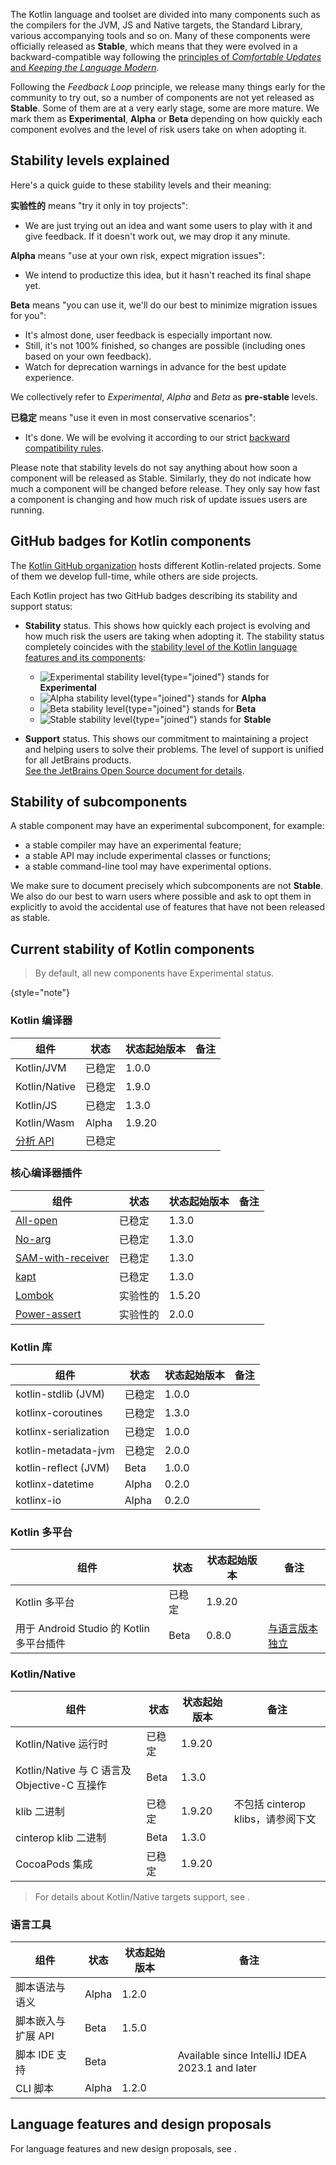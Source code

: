 [//]: # (title: Kotlin 各组件的稳定性)

The Kotlin language and toolset are divided into many components such as the compilers for the JVM, JS and Native targets,
the Standard Library, various accompanying tools and so on.
Many of these components were officially released as **Stable**, which means that they were evolved 
in a backward-compatible way following the [principles of _Comfortable Updates_ and _Keeping the Language Modern_](kotlin-evolution-principles.md).

Following the _Feedback Loop_ principle, we release many things early for the community to try out, 
so a number of components are not yet released as **Stable**.
Some of them are at a very early stage, some are more mature. 
We mark them as **Experimental**, **Alpha** or **Beta** depending on how quickly each component evolves
and the level of risk users take on when adopting it.

## Stability levels explained

Here's a quick guide to these stability levels and their meaning:

**实验性的** means "try it only in toy projects":
  * We are just trying out an idea and want some users to play with it and give feedback. If it doesn't work out, we may drop it any minute.

**Alpha** means "use at your own risk, expect migration issues": 
  * We intend to productize this idea, but it hasn't reached its final shape yet.

**Beta** means "you can use it, we'll do our best to minimize migration issues for you": 
  * It's almost done, user feedback is especially important now.
  * Still, it's not 100% finished, so changes are possible (including ones based on your own feedback).
  * Watch for deprecation warnings in advance for the best update experience.

We collectively refer to _Experimental_, _Alpha_ and _Beta_ as **pre-stable** levels.

<a name="stable"/>

**已稳定** means "use it even in most conservative scenarios":
  * It's done. We will be evolving it according to our strict [backward compatibility rules](https://kotlinfoundation.org/language-committee-guidelines/).

Please note that stability levels do not say anything about how soon a component will be released as Stable. Similarly, they do not indicate how much a component will be changed before release. They only say how fast a component is changing and how much risk of update issues users are running.

## GitHub badges for Kotlin components

The [Kotlin GitHub organization](https://github.com/Kotlin) hosts different Kotlin-related projects.
Some of them we develop full-time, while others are side projects.

Each Kotlin project has two GitHub badges describing its stability and support status:

* **Stability** status. This shows how quickly each project is evolving and how much risk the users are taking when adopting it.
  The stability status completely coincides with the [stability level of the Kotlin language features and its components](#stability-levels-explained):
    * ![Experimental stability level](https://kotl.in/badges/experimental.svg){type="joined"} stands for **Experimental**
    * ![Alpha stability level](https://kotl.in/badges/alpha.svg){type="joined"} stands for **Alpha**
    * ![Beta stability level](https://kotl.in/badges/beta.svg){type="joined"} stands for **Beta**
    * ![Stable stability level](https://kotl.in/badges/stable.svg){type="joined"} stands for **Stable**

* **Support** status. This shows our commitment to maintaining a project and helping users to solve their problems.
  The level of support is unified for all JetBrains products.  
  [See the JetBrains Open Source document for details](https://github.com/JetBrains#jetbrains-on-github).

## Stability of subcomponents

A stable component may have an experimental subcomponent, for example:
* a stable compiler may have an experimental feature;
* a stable API may include experimental classes or functions;
* a stable command-line tool may have experimental options.

We make sure to document precisely which subcomponents are not **Stable**.
We also do our best to warn users where possible and ask to opt them in explicitly 
to avoid the accidental use of features that have not been released as stable.

## Current stability of Kotlin components

> By default, all new components have Experimental status.
> 
{style="note"}

### Kotlin 编译器

| **组件**                                                        | **状态** | **状态起始版本** | **备注** |
|-----------------------------------------------------------------|----------|------------------|----------|
| Kotlin/JVM                                                      | 已稳定   | 1.0.0            |          |
| Kotlin/Native                                                   | 已稳定   | 1.9.0            |          |
| Kotlin/JS                                                       | 已稳定   | 1.3.0            |          |
| Kotlin/Wasm                                                     | Alpha    | 1.9.20           |          |
| [分析 API](https://kotlin.github.io/analysis-api/index_md.html) | 已稳定   |                  |          |

### 核心编译器插件

| **组件**                                         | **状态** | **状态起始版本** | **备注** |
|--------------------------------------------------|----------|------------------|----------|
| [All-open](all-open-plugin.md)                   | 已稳定   | 1.3.0            |          |
| [No-arg](no-arg-plugin.md)                       | 已稳定   | 1.3.0            |          |
| [SAM-with-receiver](sam-with-receiver-plugin.md) | 已稳定   | 1.3.0            |          |
| [kapt](kapt.md)                                  | 已稳定   | 1.3.0            |          |
| [Lombok](lombok.md)                              | 实验性的 | 1.5.20           |          |
| [Power-assert](power-assert.md)                  | 实验性的 | 2.0.0            |          |

### Kotlin 库

| **组件**              | **状态** | **状态起始版本** | **备注** |
|-----------------------|----------|------------------|----------|
| kotlin-stdlib (JVM)   | 已稳定   | 1.0.0            |          |
| kotlinx-coroutines    | 已稳定   | 1.3.0            |          |
| kotlinx-serialization | 已稳定   | 1.0.0            |          |
| kotlin-metadata-jvm   | 已稳定   | 2.0.0            |          |
| kotlin-reflect (JVM)  | Beta     | 1.0.0            |          |
| kotlinx-datetime      | Alpha    | 0.2.0            |          |
| kotlinx-io            | Alpha    | 0.2.0            |          |

### Kotlin 多平台

| **组件**                                 | **状态** | **状态起始版本** | **备注**                                           |
|------------------------------------------|----------|------------------|----------------------------------------------------|
| Kotlin 多平台                            | 已稳定   | 1.9.20           |                                                    |
| 用于 Android Studio 的 Kotlin 多平台插件 | Beta     | 0.8.0            | [与语言版本独立](https://www.jetbrains.com/help/kotlin-multiplatform-dev/multiplatform-plugin-releases.html) |

### Kotlin/Native

| **组件**                                     | **状态** | **状态起始版本** | **备注**                          |
|----------------------------------------------|----------|------------------|-----------------------------------|
| Kotlin/Native 运行时                         | 已稳定   | 1.9.20           |                                   |
| Kotlin/Native 与 C 语言及 Objective-C 互操作 | Beta     | 1.3.0            |                                   |
| klib 二进制                                  | 已稳定   | 1.9.20           | 不包括 cinterop klibs，请参阅下文 |
| cinterop klib 二进制                         | Beta     | 1.3.0            |                                   |
| CocoaPods 集成                               | 已稳定   | 1.9.20           |                                   |

> For details about Kotlin/Native targets support, see [](native-target-support.md).

### 语言工具

| **组件**           | **状态** | **状态起始版本** | **备注**                                       |
|--------------------|----------|------------------|------------------------------------------------|
| 脚本语法与语义     | Alpha    | 1.2.0            |                                                |
| 脚本嵌入与扩展 API | Beta     | 1.5.0            |                                                |
| 脚本 IDE 支持      | Beta     |                  | Available since IntelliJ IDEA 2023.1 and later |
| CLI 脚本           | Alpha    | 1.2.0            |                                                |

## Language features and design proposals

For language features and new design proposals, see [](kotlin-language-features-and-proposals.md).